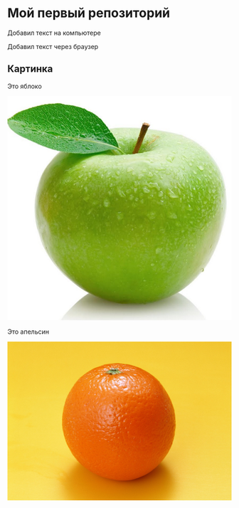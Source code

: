 # Мой первый репозиторий

Добавил текст на компьютере

Добавил текст через браузер

## Картинка
Это яблоко

![яблоко](apple.jpg)

Это апельсин

![Апельсин](orange.jpg)
